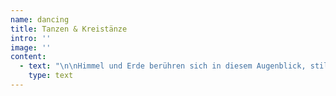 ```yaml
---
name: dancing
title: Tanzen & Kreistänze
intro: ''
image: ''
content:
  - text: "\n\nHimmel und Erde berühren sich in diesem Augenblick, stille, kaum wahrnehmbar. Und manches Mal laut jubelnd.\r\n\nZu tanzen ist für mich Ausdruck höchster Freude, Dankbarkeit und Begeisterung.\r\n\nIch bin unendlich dankbar, dass ich mich bewegen kann, und zwar genauso, wie ich es beim Tanzen tue. Ob das für Dabeistehende eigenartig oder interessant erscheint, ist mir in diesem Augenblick vollkommen egal – ein glückseliger Zustand, der mir sonst nicht immer so leicht und schnell zufließt\r\n\n##"
    type: text
---
```


